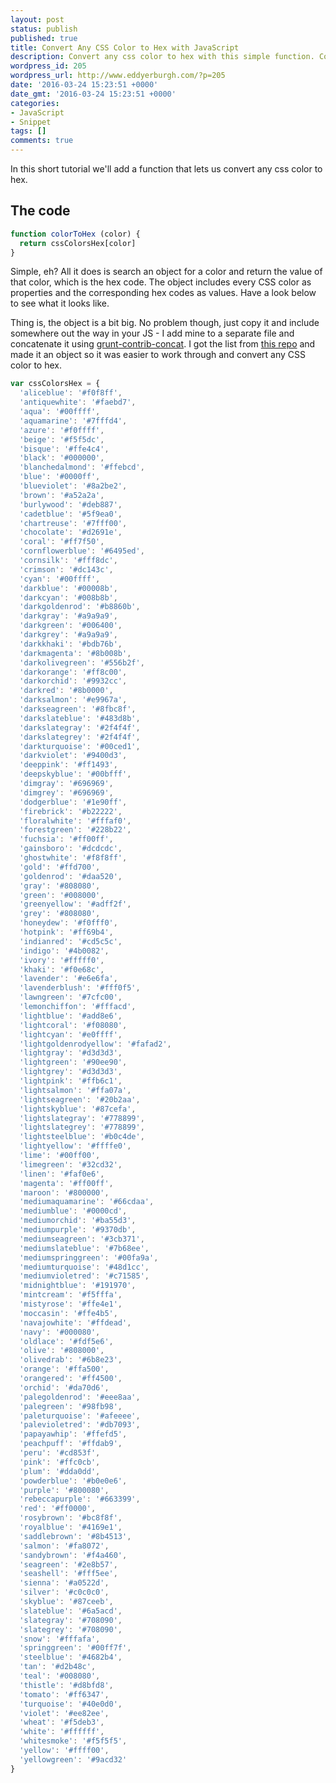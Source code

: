 ```yaml
---
layout: post
status: publish
published: true
title: Convert Any CSS Color to Hex with JavaScript
description: Convert any css color to hex with this simple function. Copy and paste the code into your JavaScript to quickly get the hex value of a CSS color.
wordpress_id: 205
wordpress_url: http://www.eddyerburgh.com/?p=205
date: '2016-03-24 15:23:51 +0000'
date_gmt: '2016-03-24 15:23:51 +0000'
categories:
- JavaScript
- Snippet
tags: []
comments: true
---
```

In this short tutorial we'll add a function that lets us convert any css color to hex.

## The code

```js
function colorToHex (color) {
  return cssColorsHex[color]
}
```

Simple, eh? All it does is search an object for a color and return the value of that color, which is the hex code. The object includes every CSS color as properties and the corresponding hex codes as values. Have a look below to see what it looks like.

Thing is, the object is a bit big. No problem though, just copy it and include somewhere out the way in your JS - I add mine to a separate file and concatenate it using <a rel="noopener" href="https://github.com/gruntjs/grunt-contrib-concat">grunt-contrib-concat</a>. I got the list from <a rel="noopener" href="https://github.com/bahamas10/css-color-names">this repo</a> and made it an object so it was easier to work through and convert any CSS color to hex.

```js
var cssColorsHex = {
  'aliceblue': '#f0f8ff',
  'antiquewhite': '#faebd7',
  'aqua': '#00ffff',
  'aquamarine': '#7fffd4',
  'azure': '#f0ffff',
  'beige': '#f5f5dc',
  'bisque': '#ffe4c4',
  'black': '#000000',
  'blanchedalmond': '#ffebcd',
  'blue': '#0000ff',
  'blueviolet': '#8a2be2',
  'brown': '#a52a2a',
  'burlywood': '#deb887',
  'cadetblue': '#5f9ea0',
  'chartreuse': '#7fff00',
  'chocolate': '#d2691e',
  'coral': '#ff7f50',
  'cornflowerblue': '#6495ed',
  'cornsilk': '#fff8dc',
  'crimson': '#dc143c',
  'cyan': '#00ffff',
  'darkblue': '#00008b',
  'darkcyan': '#008b8b',
  'darkgoldenrod': '#b8860b',
  'darkgray': '#a9a9a9',
  'darkgreen': '#006400',
  'darkgrey': '#a9a9a9',
  'darkkhaki': '#bdb76b',
  'darkmagenta': '#8b008b',
  'darkolivegreen': '#556b2f',
  'darkorange': '#ff8c00',
  'darkorchid': '#9932cc',
  'darkred': '#8b0000',
  'darksalmon': '#e9967a',
  'darkseagreen': '#8fbc8f',
  'darkslateblue': '#483d8b',
  'darkslategray': '#2f4f4f',
  'darkslategrey': '#2f4f4f',
  'darkturquoise': '#00ced1',
  'darkviolet': '#9400d3',
  'deeppink': '#ff1493',
  'deepskyblue': '#00bfff',
  'dimgray': '#696969',
  'dimgrey': '#696969',
  'dodgerblue': '#1e90ff',
  'firebrick': '#b22222',
  'floralwhite': '#fffaf0',
  'forestgreen': '#228b22',
  'fuchsia': '#ff00ff',
  'gainsboro': '#dcdcdc',
  'ghostwhite': '#f8f8ff',
  'gold': '#ffd700',
  'goldenrod': '#daa520',
  'gray': '#808080',
  'green': '#008000',
  'greenyellow': '#adff2f',
  'grey': '#808080',
  'honeydew': '#f0fff0',
  'hotpink': '#ff69b4',
  'indianred': '#cd5c5c',
  'indigo': '#4b0082',
  'ivory': '#fffff0',
  'khaki': '#f0e68c',
  'lavender': '#e6e6fa',
  'lavenderblush': '#fff0f5',
  'lawngreen': '#7cfc00',
  'lemonchiffon': '#fffacd',
  'lightblue': '#add8e6',
  'lightcoral': '#f08080',
  'lightcyan': '#e0ffff',
  'lightgoldenrodyellow': '#fafad2',
  'lightgray': '#d3d3d3',
  'lightgreen': '#90ee90',
  'lightgrey': '#d3d3d3',
  'lightpink': '#ffb6c1',
  'lightsalmon': '#ffa07a',
  'lightseagreen': '#20b2aa',
  'lightskyblue': '#87cefa',
  'lightslategray': '#778899',
  'lightslategrey': '#778899',
  'lightsteelblue': '#b0c4de',
  'lightyellow': '#ffffe0',
  'lime': '#00ff00',
  'limegreen': '#32cd32',
  'linen': '#faf0e6',
  'magenta': '#ff00ff',
  'maroon': '#800000',
  'mediumaquamarine': '#66cdaa',
  'mediumblue': '#0000cd',
  'mediumorchid': '#ba55d3',
  'mediumpurple': '#9370db',
  'mediumseagreen': '#3cb371',
  'mediumslateblue': '#7b68ee',
  'mediumspringgreen': '#00fa9a',
  'mediumturquoise': '#48d1cc',
  'mediumvioletred': '#c71585',
  'midnightblue': '#191970',
  'mintcream': '#f5fffa',
  'mistyrose': '#ffe4e1',
  'moccasin': '#ffe4b5',
  'navajowhite': '#ffdead',
  'navy': '#000080',
  'oldlace': '#fdf5e6',
  'olive': '#808000',
  'olivedrab': '#6b8e23',
  'orange': '#ffa500',
  'orangered': '#ff4500',
  'orchid': '#da70d6',
  'palegoldenrod': '#eee8aa',
  'palegreen': '#98fb98',
  'paleturquoise': '#afeeee',
  'palevioletred': '#db7093',
  'papayawhip': '#ffefd5',
  'peachpuff': '#ffdab9',
  'peru': '#cd853f',
  'pink': '#ffc0cb',
  'plum': '#dda0dd',
  'powderblue': '#b0e0e6',
  'purple': '#800080',
  'rebeccapurple': '#663399',
  'red': '#ff0000',
  'rosybrown': '#bc8f8f',
  'royalblue': '#4169e1',
  'saddlebrown': '#8b4513',
  'salmon': '#fa8072',
  'sandybrown': '#f4a460',
  'seagreen': '#2e8b57',
  'seashell': '#fff5ee',
  'sienna': '#a0522d',
  'silver': '#c0c0c0',
  'skyblue': '#87ceeb',
  'slateblue': '#6a5acd',
  'slategray': '#708090',
  'slategrey': '#708090',
  'snow': '#fffafa',
  'springgreen': '#00ff7f',
  'steelblue': '#4682b4',
  'tan': '#d2b48c',
  'teal': '#008080',
  'thistle': '#d8bfd8',
  'tomato': '#ff6347',
  'turquoise': '#40e0d0',
  'violet': '#ee82ee',
  'wheat': '#f5deb3',
  'white': '#ffffff',
  'whitesmoke': '#f5f5f5',
  'yellow': '#ffff00',
  'yellowgreen': '#9acd32'
}
```
